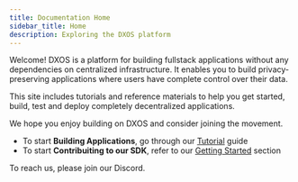 ```yaml
---
title: Documentation Home
sidebar_title: Home
description: Exploring the DXOS platform
---
```


Welcome! DXOS is a platform for building fullstack applications without any dependencies on centralized infrastructure.
It enables you to build privacy-preserving applications where users have complete control over their data.

This site includes tutorials and reference materials to help you get started, build, test and deploy completely decentralized applications.

We hope you enjoy building on DXOS and consider joining the movement.

- To start **Building Applications**, go through our [Tutorial](https://dxos-docs.netlify.app/sdk/tutorial/introduction/) guide
- To start **Contribuiting to our SDK**, refer to our [Getting Started](https://dxos-docs.netlify.app/sdk/getting-started.md) section

To reach us, please join our Discord.
